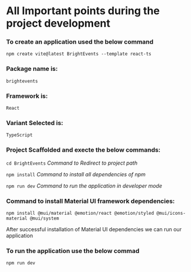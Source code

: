# All Important points during the project development

### To create an application used the below command

```npm create vite@latest BrightEvents --template react-ts```

### Package name is:

```brightevents```

### Framework is:

```React```

### Variant Selected is:

```TypeScript```

### Project Scaffolded and execte the below commands:

```cd BrightEvents``` *Command to Redirect to project path*

```npm install``` *Command to install all dependencies of npm*

```npm run dev```  *Command to run the application in developer mode*

### Command to install Material UI framework dependencies:

```npm install @mui/material @emotion/react @emotion/styled @mui/icons-material @mui/system```

After successful installation of Material UI dependencies we can run our application

### To run the application use the below commad

```npm run dev```


